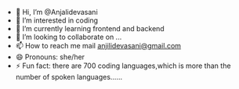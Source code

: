 - 👋 Hi, I’m @Anjalidevasani
- 👀 I’m interested in coding
- 🌱 I’m currently learning frontend and backend
- 💞️ I’m looking to collaborate on ...
- 📫 How to reach me mail anjilidevasani@gmail.com
- 😄 Pronouns: she/her
- ⚡ Fun fact: there are 700 coding languages,which is more than the number of spoken languages......

<!---
Anjalidevasani/Anjalidevasani is a ✨ special ✨ repository because its `README.md` (this file) appears on your GitHub profile.
You can click the Preview link to take a look at your changes.
--->
